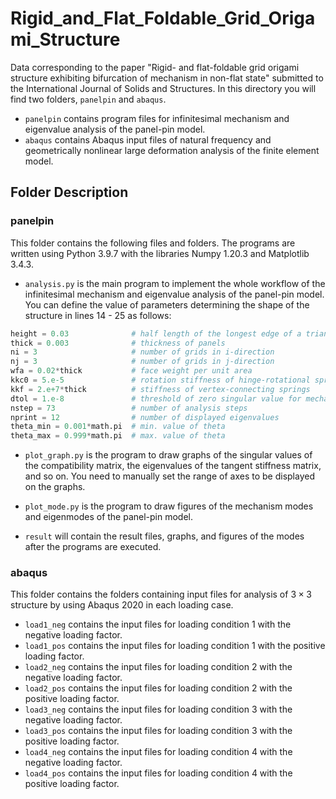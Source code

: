 # Rigid_and_Flat_Foldable_Grid_Origami_Structure

Data corresponding to the paper "Rigid- and flat-foldable grid origami structure exhibiting bifurcation of mechanism in non-flat state" submitted to the International Journal of Solids and Structures.
In this directory you will find two folders, `panelpin` and `abaqus`.

* `panelpin` contains program files for infinitesimal mechanism and eigenvalue analysis of the panel-pin model.
* `abaqus` contains Abaqus input files of natural frequency and geometrically nonlinear large deformation analysis of the finite element model.

## Folder Description
### panelpin
This folder contains the following files and folders. The programs are written using Python 3.9.7 with the libraries Numpy 1.20.3 and Matplotlib 3.4.3.

* `analysis.py` is the main program to implement the whole workflow of the infinitesimal mechanism and eigenvalue analysis of the panel-pin model. You can define the value of parameters determining the shape of the structure in lines 14 - 25 as follows:

```python
height = 0.03              # half length of the longest edge of a triangular panel
thick = 0.003              # thickness of panels
ni = 3                     # number of grids in i-direction
nj = 3                     # number of grids in j-direction
wfa = 0.02*thick           # face weight per unit area
kkc0 = 5.e-5               # rotation stiffness of hinge-rotational springs per unit length of crease lines
kkf = 2.e+7*thick          # stiffness of vertex-connecting springs
dtol = 1.e-8               # threshold of zero singular value for mechanism analysis
nstep = 73                 # number of analysis steps
nprint = 12                # number of displayed eigenvalues
theta_min = 0.001*math.pi  # min. value of theta
theta_max = 0.999*math.pi  # max. value of theta
```
* `plot_graph.py` is the program to draw graphs of the singular values of the compatibility matrix, the eigenvalues of the tangent stiffness matrix, and so on. You need to manually set the range of axes to be displayed on the graphs.

* `plot_mode.py` is the program to draw figures of the mechanism modes and eigenmodes of the panel-pin model.

* `result` will contain the result files, graphs, and figures of the modes after the programs are executed.


### abaqus
This folder contains the folders containing input files for analysis of $3\times3$ structure by using Abaqus 2020 in each loading case.

* `load1_neg` contains the input files for loading condition 1 with the negative loading factor.
* `load1_pos` contains the input files for loading condition 1 with the positive loading factor.
* `load2_neg` contains the input files for loading condition 2 with the negative loading factor.
* `load2_pos` contains the input files for loading condition 2 with the positive loading factor.
* `load3_neg` contains the input files for loading condition 3 with the negative loading factor.
* `load3_pos` contains the input files for loading condition 3 with the positive loading factor.
* `load4_neg` contains the input files for loading condition 4 with the negative loading factor.
* `load4_pos` contains the input files for loading condition 4 with the positive loading factor.
